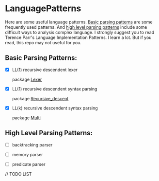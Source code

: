 # LanguagePatterns

Here are some useful language patterns. [Basic parsing patterns](#basic-parsing-patterns) are some frequently used patterns. And [high level parsing patterns](#high-level-parsing-patterns) include some difficult ways to analysis complex language. I strongly suggest you to read Terence Parr's Language Implementation Patterns. I learn a lot. But if you read, this repo may not useful for you.

## Basic Parsing Patterns:

- [x] LL(1) recursive descendent lexer
        
    package [Lexer](./src/Lexer)
- [x] LL(1) recursive descendent syntax parsing
        
    package [Recursive_descent](./src/Recursive_descent)
- [x] LL(k) recursive descendent syntax parsing

    package [Multi](./src/Multi)


## High Level Parsing Patterns:

- [ ] backtracking parser

- [ ] memory parser

- [ ] predicate parser

// TODO LIST